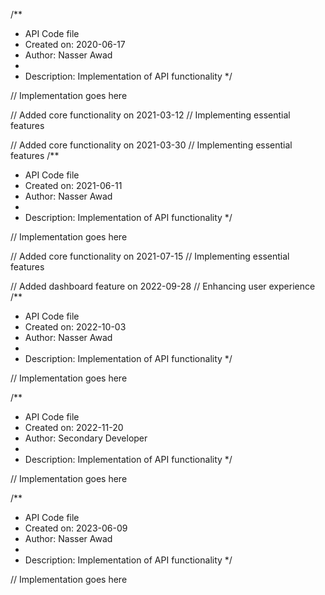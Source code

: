 /**
 * API Code file
 * Created on: 2020-06-17
 * Author: Nasser Awad
 *
 * Description: Implementation of API functionality
 */
 
// Implementation goes here


// Added core functionality on 2021-03-12
// Implementing essential features

// Added core functionality on 2021-03-30
// Implementing essential features
/**
 * API Code file
 * Created on: 2021-06-11
 * Author: Nasser Awad
 *
 * Description: Implementation of API functionality
 */
 
// Implementation goes here


// Added core functionality on 2021-07-15
// Implementing essential features

// Added dashboard feature on 2022-09-28
// Enhancing user experience
/**
 * API Code file
 * Created on: 2022-10-03
 * Author: Nasser Awad
 *
 * Description: Implementation of API functionality
 */
 
// Implementation goes here

/**
 * API Code file
 * Created on: 2022-11-20
 * Author: Secondary Developer
 *
 * Description: Implementation of API functionality
 */
 
// Implementation goes here

/**
 * API Code file
 * Created on: 2023-06-09
 * Author: Nasser Awad
 *
 * Description: Implementation of API functionality
 */
 
// Implementation goes here

